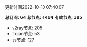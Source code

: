 更新时间2022-10-10 07:40:07

**总订阅: 64**
**总节点: 4494**
**有效节点: 385**
- v2ray节点: 205
- trojan节点: 53
- ss节点: 127
